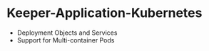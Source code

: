 # Keeper-Application-Kubernetes

- Deployment Objects and Services
- Support for Multi-container Pods
